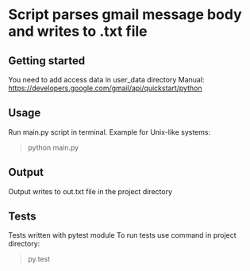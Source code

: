 # Script parses gmail message body and writes to .txt file

## Getting started
You need to add access data in user_data directory
Manual: https://developers.google.com/gmail/api/quickstart/python

## Usage
Run main.py script in terminal.
Example for Unix-like systems:
> python main.py

## Output
Output writes to out.txt file in the project directory

## Tests
Tests written with pytest module
To run tests use command in project directory:
> py.test
